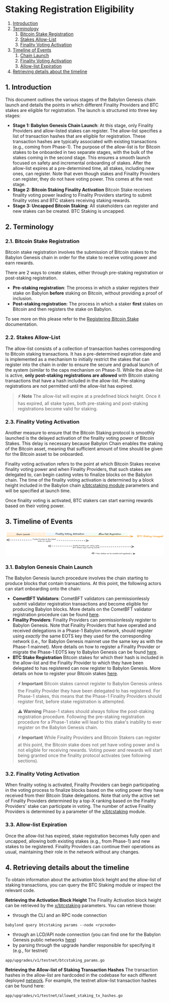 # Staking Registration Eligibility

1. [Introduction](#1-introduction)
2. [Terminology](#2-terminology)
    1. [Bitcoin Stake Registration](#21-bitcoin-stake-registration)
    2. [Stakes Allow-List](#22-stakes-allow-list)
    3. [Finality Voting Activation](#23-finality-voting-activation)
3. [Timeline of Events](#3-timeline-of-events)
    1. [Chain Launch](#31-chain-launch)
    2. [Finality Voting Activation](#32-finality-voting-activation)
    3. [Allow-list Expiration](#33-allow-list-expiration)
4. [Retrieving details about the timeline](#4-retrieving-details-about-the-timeline)

## 1. Introduction

This document outlines the various stages of the Babylon Genesis chain launch
and details the points in which different Finality Providers
and BTC stakes are eligible for registration.
The launch is structured into three key stages:

* **Stage 1: Babylon Genesis Chain Launch**: At this stage, only
  Finality Providers and allow-listed stakes can register.
  The allow-list specifies a list of transaction hashes that
  are eligible for registration. These transaction hashes are
  typically associated with existing transactions (e.g., coming from Phase-1).
  The purpose of the allow-list is for Bitcoin stakes to be onboarded
  in two separate stages, with the bulk of the stakes coming in the second
  stage. This ensures a smooth launch focused on safety
  and incremental onboarding of stakes. After the allow-list expires
  at a pre-determined time, all stakes, including new ones, can register.
  Note that even though stakes and Finality Providers can register,
  they do not have voting power. This comes at the next stage.
* **Stage 2: Bitcoin Staking Finality Activation** Bitcoin Stake receives
  finality voting power leading to
  Finality Providers starting to submit finality votes
  and BTC stakers receiving staking rewards.
* **Stage 3: Uncapped Bitcoin Staking**: All stakeholders can register and new
  stakes can be created. BTC Staking is uncapped.

## 2. Terminology

### 2.1. Bitcoin Stake Registration

Bitcoin stake registration involves the submission of
Bitcoin stakes to the Babylon Genesis chain in order for the stake
to receive voting power and earn rewards.

There are 2 ways to create stakes, either through pre-staking registration or
post-staking registration.

* **Pre-staking registration**: The process in which a staker registers their
    stake on Babylon **before** staking on Bitcoin, without providing a proof
    of inclusion.
* **Post-staking registration**: The process in which a staker **first** stakes on
    Bitcoin and then registers the stake on Babylon.

To see more on this please refer to the
[Registering Bitcoin Stake](../../../docs/register-bitcoin-stake.md)
documentation.

### 2.2. Stakes Allow-List

The allow-list consists of a collection of transaction hashes corresponding
to Bitcoin staking transactions. It has a pre-determined expiration date and
is implemented as a mechanism to initially restrict the stakes that can register into the chain in order
to ensure the secure and gradual launch of the system (similar to the caps mechanism on Phase-1).
While the allow-list is active, **only post-staking registrations are allowed**
with Bitcoin staking transactions that have a hash included in the allow-list.
Pre-staking registrations are not permitted until the allow-list has expired.

> **⚡ Note**
> The allow-list will expire at a predefined block height. Once it has expired,
> all stake types, both pre-staking and post-staking registrations become
> valid for staking.

### 2.3. Finality Voting Activation

Another measure to ensure that the Bitcoin Staking protocol
is smoothly launched is the delayed
activation of the finality voting power of Bitcoin Stakes.
This delay is necessary because Babylon Chain enables the staking of
the Bitcoin asset, meaning that sufficient amount of time should be
given for the Bitcoin asset to be onboarded.

Finality voting activation refers to the point at which
Bitcoin Stakes receive finality voting power and when
Finality Providers, that such stakes are delegated to,
can begin casting votes to finalize blocks on the Babylon chain.
The time of the finality voting activation
is determined by a block height included in the Babylon chain
[x/btcstaking module](../README.md) parameters
and will be specified at launch time.

Once finality voting is activated, BTC stakers can start earning rewards
based on their voting power.

## 3. Timeline of Events

![Staking Timeline](./static/stakingtimeline.png)

### 3.1. Babylon Genesis Chain Launch

The Babylon Genesis launch procedure involves the chain
starting to produce blocks that contain transactions.
At this point, the following actors can start onboarding
onto the chain:

* **CometBFT Validators**: CometBFT validators can permissionlessly
  submit validator registration transactions and become eligible
  for producing Babylon blocks. More details on the CometBFT
  validator registration procedure can be found [here](../../../x/epoching).
* **Finality Providers**: Finality Providers can permissionlessly
  register to Babylon Genesis. Note that Finality Providers
  that have operated and received delegations in a Phase-1 Babylon
  network, should register using *exactly* the same EOTS key they
  used for the corresponding network
  (i.e., for Babylon Genesis mainnet use the same key as with the Phase-1 mainnet).
  More details on how to register a Finality Provider or migrate the Phase-1
  EOTS key to Babylon Genesis can be found
  [here](https://github.com/babylonlabs-io/finality-provider).
* **BTC Stake Registration** Bitcoin stakes for which their hash
  is included in the allow-list and the Finality Provider to which
  they have been delegated to has registered
  can now register to Babylon Genesis.
  More details on how to register your Bitcoin stakes
  [here](../../../docs/register-bitcoin-stake.md).

> **⚡ Important** Bitcoin stakes cannot register to Babylon Genesis
> unless the Finality Provider they have been delegated to has registered.
> For Phase-1 stakes, this means that the Phase-1 Finality Providers
> should register first, before stake registration is attempted.

> **⚠️ Warning** Phase-1 stakes should always follow the post-staking
> registration procedure. Following the pre-staking registration
> procedure for a Phase-1 stake will lead to this stake's inability
> to ever register on the Babylon Genesis chain.

> **⚡ Important** While Finality Providers and Bitcoin Stakers can
> register at this point, the Bitcoin stake does not yet have voting power
> and is not eligible for receiving rewards. Voting power and rewards
> will start being granted once the finality protocol activates
> (see following sections).

### 3.2. Finality Voting Activation

When finality voting is activated, Finality Providers can begin
participating in the voting process to finalize blocks based
on the voting power they have received from their Bitcoin Stake
delegations. Note that only the active set of Finality Providers
determined by a top-X ranking based on the Finality Providers'
stake can participate in voting. The number of active Finality Providers is determined
by a parameter of the [x/btcstaking](../README.md) module.

### 3.3. Allow-list Expiration

Once the allow-list has expired, stake registration becomes fully
open and uncapped, allowing both existing stakes (e.g., from Phase-1)
and new stakes to be registered. Finality Providers can continue their
operations as usual, maintaining their role in the network without
any changes.

## 4. Retrieving details about the timeline

To obtain information about the activation block height and the allow-list of
staking transactions, you can query the BTC Staking module or inspect the
relevant code.

**Retrieving the Activation Block Height**
The Finality Activation block height can be retrieved by the
[x/btcstaking](../README.md) parameters. You can retrieve those:

* through the CLI and an RPC node connection

```shell
babylond query btcstaking params --node <rpcnode>
```

* through an LCD/API node connection (you can find one
  for the Babylon Genesis public networks
  [here](https://github.com/babylonlabs-io/networks))
* by parsing through the upgrade handler responsible for specifying it
  (e.g., for testnet)

```shell
app/upgrades/v1/testnet/btcstaking_params.go
```

**Retrieving the Allow-list of Staking Transaction Hashes**
The transaction hashes in the allow-list are hardcoded in
the codebase for each different deployed
[network](https://github.com/babylonlabs-io/networks).
For example, the testnet allow-list transaction
hashes can be found here:

```shell
app/upgrades/v1/testnet/allowed_staking_tx_hashes.go
```
